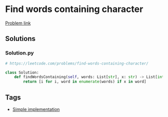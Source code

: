 # Find words containing character

[Problem link](https://leetcode.com/problems/find-words-containing-character/)

## Solutions


### Solution.py
```py
# https://leetcode.com/problems/find-words-containing-character/

class Solution:
    def findWordsContaining(self, words: List[str], x: str) -> List[int]:
        return [i for i, word in enumerate(words) if x in word]
```
## Tags

* [Simple implementation](/Collections/simple-implementation.md#simple-implementation)
